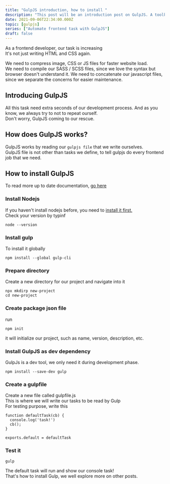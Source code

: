 ```yaml
---
title: "GulpJS introduction, how to install "
description: "This post will be an introduction post on GulpJS. A toolkit to automate & enhance your workflow Leverage gulp and the flexibility of JavaScript to automate slow, repetitive workflows and compose them into efficient build pipelines."
date: 2021-09-06T22:34:00.000Z
topic: [gulpjs]
series: ["Automate frontend task with GulpJS"]
draft: false
---
```

As a frontend developer, our task is increasing  
It's not just writing HTML and CSS again.  

We need to compress image, CSS or JS files for faster website load.  
We need to compile our SASS / SCSS files, since we love the syntax but browser doesn't understand it.
We need to concatenate our javascript files, since we separate the concerns for easier maintenance.  

## Introducing GulpJS

All this task need extra seconds of our development process. And as you know, we always try to not to repeat ourself.  
Don't worry, GulpJS coming to our rescue.  

## How does GulpJS works?

GulpJS works by reading our `gulpjs file` that we write ourselves.  
GulpJS file is not other than tasks we define, to tell gulpjs do every frontend job that we need.  

## How to install GulpJS

To read more up to date documentation, [go here](https://gulpjs.com/)

### Install Nodejs
If you haven't install nodejs before, you need to [install it first.](https://nodejs.org/en/)  
Check your version by typinf
```
node --version
```

### Install gulp
To install it globally
```
npm install --global gulp-cli
```

### Prepare directory
Create a new directory for our project and navigate into it
```
npx mkdirp new-project
cd new-project
```

### Create package json file
run 
```
npm init
```
it will initialize our project, such as  name, version, description, etc.

### Install GulpJS as dev dependency
GulpJs is a dev tool, we only need it during development phase.
```
npm install --save-dev gulp
```

### Create a gulpfile
Create a new file called gulpfile.js  
This is where we will write our tasks to be read by Gulp  
For testing purpose, write this
```
function defaultTask(cb) {
  console.log('task!')
  cb();
}

exports.default = defaultTask
```
### Test it
```
gulp
```

The default task will run and show our console task!  
That's how to install Gulp, we well explore more on other posts.


